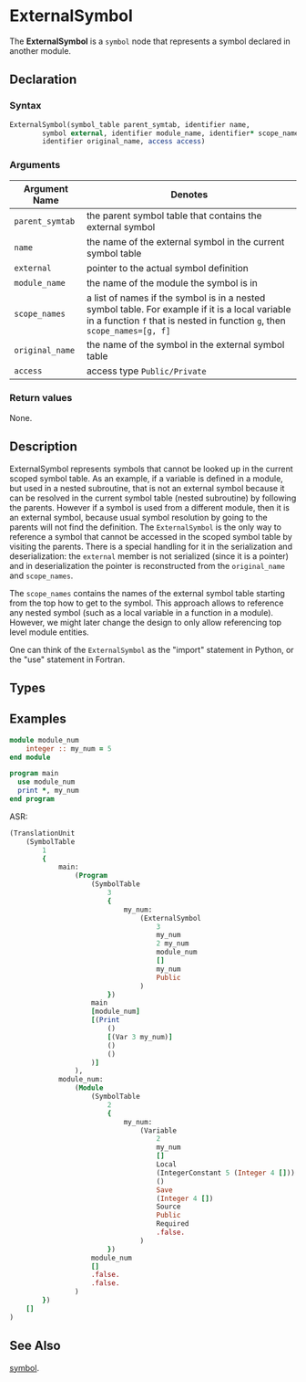# ExternalSymbol

The **ExternalSymbol** is a `symbol` node that represents a symbol declared in another module.

## Declaration

### Syntax

```fortran
ExternalSymbol(symbol_table parent_symtab, identifier name,
        symbol external, identifier module_name, identifier* scope_names,
        identifier original_name, access access)
```

### Arguments

| Argument Name              | Denotes                    |
|----------------------------|----------------------------|
| `parent_symtab`            | the parent symbol table that contains the external symbol |
| `name`                     | the name of the external symbol in the current symbol table |
| `external`                 | pointer to the actual symbol definition |
| `module_name`              | the name of the module the symbol is in |
| `scope_names`              | a list of names if the symbol is in a nested symbol table. For example if it is a local variable in a function `f` that is nested in function `g`, then `scope_names=[g, f]` |
| `original_name`            | the name of the symbol in the external symbol table |
| `access`                   | access type `Public/Private` |

### Return values

None.

## Description

ExternalSymbol represents symbols that cannot be looked up in the current scoped symbol table. As an example, if a variable is defined in a module, but used in a nested subroutine, that is not an external symbol because it can be resolved in the current symbol table (nested subroutine) by following the parents. However if a symbol is used from a different module, then it is an external symbol, because usual symbol resolution by going to the parents will not find the definition.
The `ExternalSymbol` is the only way to reference a symbol that cannot be accessed in the scoped symbol table by visiting the parents. There is a special handling for it in the serialization and deserialization: the `external` member is not serialized (since it is a pointer) and in deserialization the pointer is reconstructed from the `original_name` and `scope_names`.

The `scope_names` contains the names of the external symbol table starting from the top how to get to the symbol. This approach allows to reference any nested symbol (such as a local variable in a function in a module). However, we might later change the design to only allow referencing top level module entities.

One can think of the `ExternalSymbol` as the "import" statement in Python, or the "use" statement in Fortran.
## Types


## Examples

```fortran
module module_num
    integer :: my_num = 5
end module

program main
  use module_num
  print *, my_num
end program

```

ASR:

```fortran
(TranslationUnit
    (SymbolTable
        1
        {
            main:
                (Program
                    (SymbolTable
                        3
                        {
                            my_num:
                                (ExternalSymbol
                                    3
                                    my_num
                                    2 my_num
                                    module_num
                                    []
                                    my_num
                                    Public
                                )
                        })
                    main
                    [module_num]
                    [(Print
                        ()
                        [(Var 3 my_num)]
                        ()
                        ()
                    )]
                ),
            module_num:
                (Module
                    (SymbolTable
                        2
                        {
                            my_num:
                                (Variable
                                    2
                                    my_num
                                    []
                                    Local
                                    (IntegerConstant 5 (Integer 4 []))
                                    ()
                                    Save
                                    (Integer 4 [])
                                    Source
                                    Public
                                    Required
                                    .false.
                                )
                        })
                    module_num
                    []
                    .false.
                    .false.
                )
        })
    []
)
```
## See Also

[symbol](symbol.md).
